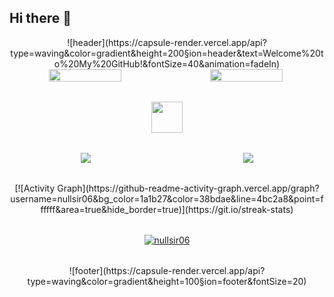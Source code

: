 ## Hi there 👋 
<div align="center" style="max-width: 1000px; margin: 0 auto;"> ![header](https://capsule-render.vercel.app/api?type=waving&color=gradient&height=200&section=header&text=Welcome%20to%20My%20GitHub!&fontSize=40&animation=fadeIn) <!-- GitHub统计卡片 --> <div style="display: flex; gap: 1rem;"> <img src="https://github-readme-stats.vercel.app/api?username=nullsir06&show_icons=true&theme=radical&hide_title=true" width="48%"> <img src="https://github-readme-streak-stats.herokuapp.com?user=nullsir06&theme=radical&date_format=M%20j%5B%2C%20Y%5D" width="48%"> </div> <!-- 动态旋转图标 --> <div style="margin: 2rem 0;"> <img src="https://cdn.jsdelivr.net/gh/devicons/devicon/icons/react/react-original.svg" width="50" style="transform: rotate(360deg); animation: rotation 8s infinite linear;" onmouseover="this.style.animationPlayState='paused'" onmouseout="this.style.animationPlayState='running'"> </div> <!-- 项目展示卡片 --> <div style="display: grid; grid-template-columns: repeat(2, 1fr); gap: 1rem; margin: 2rem 0;"> <a href="https://github.com/nullsir06/blog_list"> <img src="https://github-readme-stats.vercel.app/api/pin/?username=nullsir06&repo=blog_list&theme=dark&show_owner=true" /> </a> <a href="https://github.com/nullsir06/unicafe"> <img src="https://github-readme-stats.vercel.app/api/pin/?username=nullsir06&repo=unicafe&theme=dark&show_owner=true" /> </a> </div> <!-- 3D贡献图 --> <div style="margin: 2rem 0;"> [![Activity Graph](https://github-readme-activity-graph.vercel.app/graph?username=nullsir06&bg_color=1a1b27&color=38bdae&line=4bc2a8&point=ffffff&area=true&hide_border=true)](https://git.io/streak-stats) </div> <!-- 访问人数 --> <div style="margin: 2rem 0;"> <a href="https://github.com/nullsir06" target="_blank"> <img src="https://komarev.com/ghpvc/?username=nullsir06&label=Profile%20views&color=0e75b6&style=flat-square" alt="nullsir06" /> </a> </div> ![footer](https://capsule-render.vercel.app/api?type=waving&color=gradient&height=100&section=footer&fontSize=20) </div>
